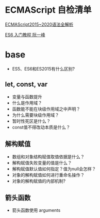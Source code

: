 # ECMAScript 自检清单

[ECMAScript2015~2020语法全解析](http://es.xiecheng.live/introduction/preface.html)

[ES6 入门教程 阮一峰]( https://es6.ruanyifeng.com/ )

# base
* ES5、ES6和ES2015有什么区别?

## let, const, var

* 变量与函数提升
* 什么是作用域？
* 函数能不能在块级作用域之中声明？
* 为什么需要块级作用域？
* 暂时性死区是什么？
* const值不得改动本质是什么？

## 解构赋值 

* 数组和对象结构赋值取值依据是什么？
* 解构赋值失败变量的值是什么？
* 解构赋值默认值如何指定？值为null会怎样？
* 对象的解构赋值如何进行重命名操作？
* 对象的解构赋值的内部机制?

## 箭头函数
* 箭头函数使用 arguments

